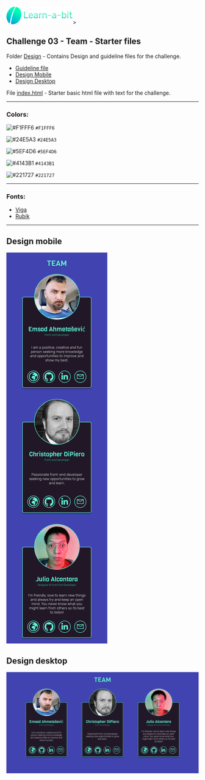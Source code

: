 <img src="../Challenge01/images/learnabit-logo.png"/>>

## Challenge 03 - Team - Starter files

Folder [Design](./design-guideline) - Contains Design and guideline files for the challenge.
  -  [Guideline file](./design-guideline/learnabit-ch03-guideline.pdf)
  -  [Design Mobile](./design-guideline/learnabit-ch03-mobile.png)
  -  [Design Desktop](./design-guideline/learnabit-ch03-desktop.png)

File [index.html](./index.html) - Starter basic html file with text for the challenge.

---
### Colors:

![#F1FFF6](https://via.placeholder.com/32/F1FFF6/000000?text=+) `#F1FFF6`

![#24E5A3](https://via.placeholder.com/32/24E5A3/000000?text=+) `#24E5A3`

![#5EF4D6](https://via.placeholder.com/32/5EF4D6/000000?text=+) `#5EF4D6`

![#4143B1](https://via.placeholder.com/32/4143B1/000000?text=+) `#4143B1`

![#221727](https://via.placeholder.com/32/221727/000000?text=+) `#221727`

---

### Fonts: 
- [Viga](https://fonts.google.com/specimen/Viga?query=viga)
- [Rubik](https://fonts.google.com/specimen/Rubik?query=rubik)

---

## Design mobile
![design mobile](./design-guideline/learnabit-ch03-mobile.png)

## Design desktop
![design desktop](./design-guideline/learnabit-ch03-desktop.png)
